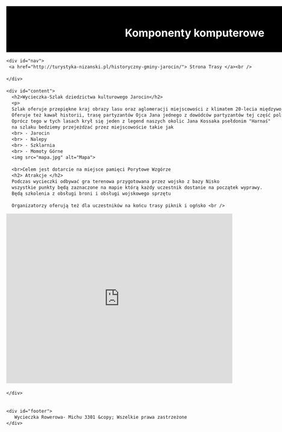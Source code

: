 <html lang="pl">
<head>
  <meta charset="utf-8">
  <title>Wycieczka Rowerowa</title>
  <meta name="description" content="Szlak Rowerowy SLO">
  <meta name="keywords" content="rower, pies, mambo żambo">
  <meta http-equiv="X-UA-Compatible" content="IE=edge,chrome=1">
  <style>
    #container {
      width: 1000px;
      margin: 0 auto;
    }
    #logo {
      background-color: black;
      color: white;
      text-align: center;
      padding: 15px;
    }
    #nav {
      float: left;
      background-color: lightgray;
      width: 120px;
      min-height: 850px;
      padding: 10px;
    }
    #content {
      float: left;
      padding: 20px;
      width: 640px;
    }
    #ad {
      float: left;
      width: 160px;
      min-height: 850px;
      padding: 10px;
      background-color: lightgray;
    }
    #footer {
      clear: both;
      background-color: black;
      color: white;
      text-align: center;
      padding: 20px;
    }
    #komp {
      float: center;
      width: 160px;
      min-height: 620px;
      padding: 10px;
 
      text-align: center;
    }
        #zdj {
      float: center;
      width: 160px;
      min-height: 850px;
      padding: 10px;
      background-color: lightgray;
  </style>
</head>
<body>
  <div id="container">
    <div id="logo">
      <h1>Komponenty komputerowe</h1>
    </div>

    <div id="nav">
     <a href="http://turystyka-nizanski.pl/historyczny-gminy-jarocin/"> Strona Trasy </a><br />
   
    </div>

    <div id="content">
      <h2>Wycieczka-Szlak dziedzictwa kulturowego Jarocin</h2>
      <p>
      Szlak oferuje przepiękne kraj obrazy lasu oraz aglomeracji miejscowości z klimatem 20-lecia międzywojennego
      Oferuje też kawał historii, trasę partyzantów Ojca Jana jednego z dowódców partyzantów tej część polski 
      Oprócz tego w tych lasach krył się jeden z legend naszych okolic Jana Kossaka psełdonim "Harnaś"
      na szlaku bedziemy przejeżdżać przez miejscowoście takie jak
      <br> - Jarocin
      <br> - Nalepy 
      <br> - Szklarnia 
      <br> - Momoty Górne 
      <img src="mapa.jpg" alt="Mapa">
      
      <br>Celem jest dotarcie na miejsce pamięci Porytowe Wzgórze
      <h2> Atrakcje </h2>
      Podczas wycieczki odbywać gra terenowa przygotowana przez wojsko z bazy Nisko
      wszystkie punkty będą zaznaczone na mapie którą każdy uczestnik dostanie na początek wyprawy.
      Będą szkolenia z obsługi broni i obsługi wojskowego sprzętu
      
      Organizatorzy oferują też dla uczestników na końcu trasy piknik i ogńsko <br />
<iframe src="https://www.google.com/maps/embed?pb=!1m28!1m12!1m3!1d40511.72024175219!2d22.340109260439757!3d50.60886243527151!2m3!1f0!2f0!3f0!3m2!1i1024!2i768!4f13.1!4m13!3e1!4m5!1s0x47232b0531f94a15%3A0xe0ffbd93ca43ea10!2sJarocin%2C%20Wojew%C3%B3dztwo%20podkarpackie!3m2!1d50.5707701!2d22.3054925!4m5!1s0x47232f20bf886b35%3A0x44dd0b10d93eb599!2sPorytowe%20Wzg%C3%B3rze%20-%20cmentarz%20wojenny%20i%20pomnik!3m2!1d50.634903699999995!2d22.4627816!5e0!3m2!1spl!2spl!4v1750062129381!5m2!1spl!2spl" width="600" height="450" style="border:0;" allowfullscreen="" loading="lazy" referrerpolicy="no-referrer-when-downgrade"></iframe>

      
      


    
    </div>
 
   
    <div id="footer">
       Wycieczka Rowerowa- Michu 3301 &copy; Wszelkie prawa zastrzeżone
    </div>
  </div>
</body>
</html>

